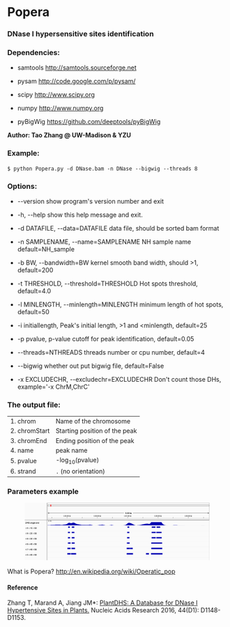 # Popera

### DNase I hypersensitive sites identification

### Dependencies:

* samtools http://samtools.sourceforge.net

* pysam http://code.google.com/p/pysam/

* scipy http://www.scipy.org

* numpy http://www.numpy.org

* pyBigWig https://github.com/deeptools/pyBigWig

**Author: Tao Zhang @ UW-Madison & YZU**

### Example: 
```
$ python Popera.py -d DNase.bam -n DNase --bigwig --threads 8
```


### Options:

*  --version             show program's version number and exit
*  -h, --help            show this help message and exit.
*  -d DATAFILE, --data=DATAFILE
                        data file, should be sorted bam format
*  -n SAMPLENAME, --name=SAMPLENAME
                        NH sample name default=NH_sample
*  -b BW, --bandwidth=BW
                        kernel smooth band width, should >1, default=200
*  -t THRESHOLD, --threshold=THRESHOLD
                        Hot spots threshold, default=4.0

*  -l MINLENGTH, --minlength=MINLENGTH
                        minimum length of hot spots, default=50

*  -i initiallength,      Peak's initial length, >1 and <minlength, default=25

*  -p pvalue,             p-value cutoff for peak identification, default=0.05

*  --threads=NTHREADS    threads number or cpu number, default=4

*  --bigwig              whether out put bigwig file, default=False

*  -x EXCLUDECHR, --excludechr=EXCLUDECHR
                        Don't count those DHs, example='-x ChrM,ChrC'

### The output file:

<table>
  <tr>
    <td>1. chrom</td>
    <td>Name of the chromosome</td>
  </tr>
  <tr>
    <td>2. chromStart</td>
    <td>Starting position of the peak</td>
  </tr>
  <tr>
    <td>3. chromEnd</td>
    <td>Ending position of the peak</td>
  </tr>
  <tr>
    <td>4. name</td>
    <td>peak name</td>
  </tr>
  <tr>
    <td>5. pvalue</td>
    <td>-log<sub>10</sub>(pvalue)</td>
  </tr>
  <tr>
    <td>6. strand</td>
    <td><code>.</code> (no orientation)</td>
  </tr>
</table>

### Parameters example
<figure>
  <img src="figure/peakcalling.png" alt="Peak-calling by Popera" width="1000">
</figure>

What is Popera?
http://en.wikipedia.org/wiki/Operatic_pop


#### Reference
Zhang T, Marand A, Jiang JM*: [PlantDHS: A Database for DNase I Hypertensive Sites in Plants.](https://academic.oup.com/nar/article/44/D1/D1148/2503132) Nucleic Acids Research 2016, 44(D1): D1148-D1153.
